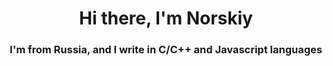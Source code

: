 <h1 align="center">Hi there, I'm Norskiy</h1>
<h3 align="center">I'm from Russia, and I write in C/C++ and Javascript languages</h3>

